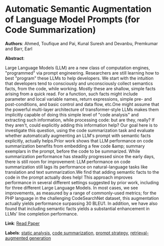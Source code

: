 # Automatic Semantic Augmentation of Language Model Prompts (for Code Summarization)

**Authors**: Ahmed, Toufique and Pai, Kunal Suresh and Devanbu, Premkumar and Barr, Earl

**Abstract**:

Large Language Models (LLM) are a new class of computation engines, "programmed" via prompt engineering. Researchers are still learning how to best "program" these LLMs to help developers. We start with the intuition that developers tend to consciously and unconsciously collect semantics facts, from the code, while working. Mostly these are shallow, simple facts arising from a quick read. For a function, such facts might include parameter and local variable names, return expressions, simple pre- and post-conditions, and basic control and data flow, etc.One might assume that the powerful multi-layer architecture of transformer-style LLMs makes them implicitly capable of doing this simple level of "code analysis" and extracting such information, while processing code: but are they, really? If they aren't, could explicitly adding this information help? Our goal here is to investigate this question, using the code summarization task and evaluate whether automatically augmenting an LLM's prompt with semantic facts explicitly, actually helps.Prior work shows that LLM performance on code summarization benefits from embedding a few code \&amp; summary exemplars in the prompt, before the code to be summarized. While summarization performance has steadily progressed since the early days, there is still room for improvement: LLM performance on code summarization still lags its performance on natural-language tasks like translation and text summarization.We find that adding semantic facts to the code in the prompt actually does help! This approach improves performance in several different settings suggested by prior work, including for three different Large Language Models. In most cases, we see improvements, as measured by a range of commonly-used metrics; for the PHP language in the challenging CodeSearchNet dataset, this augmentation actually yields performance surpassing 30 BLEU1. In addition, we have also found that including semantic facts yields a substantial enhancement in LLMs' line completion performance.

**Link**: [Read Paper](https://doi.org/10.1145/3597503.3639183)

**Labels**: [static analysis](../../labels/static_analysis.md), [code summarization](../../labels/code_summarization.md), [prompt strategy](../../labels/prompt_strategy.md), [retrieval-augmented generation](../../labels/retrieval-augmented_generation.md)
